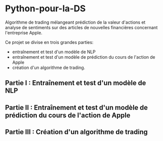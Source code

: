 # Python-pour-la-DS
Algorithme de trading mélangeant prédiction de la valeur d'actions et analyse de sentiments sur des articles de nouvelles financières concernant l'entreprise Apple.

Ce projet se divise en trois grandes parties:
- entraînement et test d'un modèle de NLP
- entraînement et test d'un modèle de prédiction du cours de l'action de Apple
- création d'un algorithme de trading.

## Partie I : Entraînement et test d'un modèle de NLP


## Partie II : Entraînement et test d'un modèle de prédiction du cours de l'action de Apple


## Partie III : Création d'un algorithme de trading
